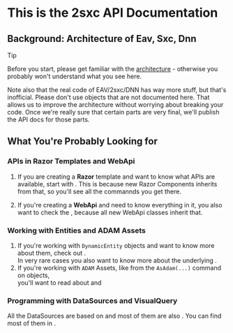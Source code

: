 # This is the **2sxc API Documentation**

## Background: Architecture of Eav, Sxc, Dnn

> [!TIP]
> Before you start, please get familiar with the [architecture](xref:Specs.Architecture.Intro) - otherwise you probably won't understand what you see here.

Note also that the real code of EAV/2sxc/DNN has way more stuff, but that's inofficial. 
Please don't use objects that are not documented here. 
That allows us to improve the architecture without worrying about breaking your code. 
Once we're really sure that certain parts are very final, we'll publish the API docs for those parts. 

## What You're Probably Looking for

### APIs in Razor Templates and WebApi

1. If you are creating a **Razor** template and want to know what APIs are available, start with [](xref:ToSic.Sxc.Dnn.RazorComponent). 
	This is because new Razor Components inherits from that, so you'll see all the commannds you get there. 

1. If you're creating a **WebApi** and need to know everything in it, you also want to check the [](xref:ToSic.Sxc.Dnn.ApiController), because all new WebApi classes inherit that. 

### Working with Entities and ADAM Assets

1. If you're working with `DynamicEntity` objects and want to know more about them, check out [](xref:ToSic.Sxc.Data.IDynamicEntity).  
	In very rare cases you also want to know more about the underlying [](xref:ToSic.Eav.Data.IEntity).
1. If you're working with `ADAM` Assets, like from the `AsAdam(...)` command on [](xref:ToSic.Sxc.Data.IDynamicEntity) objects,  
	you'll want to read about [](xref:ToSic.Sxc.Adam.IFolder) and [](xref:ToSic.Sxc.Adam.IFile)

### Programming with DataSources and VisualQuery

All the DataSources are based on [](xref:ToSic.Eav.DataSources.IDataSource) and most of them are also [](xref:ToSic.Eav.DataSources.IDataTarget) . You can find most of them in [](xref:ToSic.Eav.DataSources) . 

